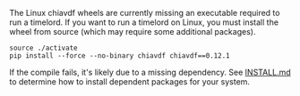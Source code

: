 The Linux chiavdf wheels are currently missing an executable required to run a timelord.
If you want to run a timelord on Linux, you must install the wheel from source (which may require
some additional packages).

```
source ./activate
pip install --force --no-binary chiavdf chiavdf==0.12.1
```

If the compile fails, it's likely due to a missing dependency. See [INSTALL.md](INSTALL.md) to determine
how to install dependent packages for your system.

